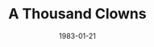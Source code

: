 ---
title: A Thousand Clowns
date: 1983-01-21
closing_date: 1983-02-05
layout: productions
playbill:
Theatre: Theatre Jacksonville
Venue: Little Theatre
cast:
- Nick Burns: David Teitelman
- Murray Burns: Dean Philips
- Albert Amundson: Daniel Handler
- Sandra Markowitz: Celeste Lynch
- Arnold Burns: Abel Handler
- Leo Herman: Mark Snitzer
- Stage Manager: Mary Anne Murray
crew:
- Director: Ray Jensen
- Technical Director: Andrew J. Way
- Set Design: Andrew J. Way
- Lighting Design: Andrew J. Way
- Properties:
  - Amelia Senhausen
  - Chris Strickland
  - Pam Jackson
- Lighting Technician: Rusty Reynolds
- Sound Technician: Chris Strickland
- Sound Design: Tom Heffernan
- Key Grip: Dave Stillson
- Grips:
  - Randy Ball
  - Bob White
- Construction Crew:
  - Chris Strickland
  - Dean Philips
  - Mark Snitzer
  - Abel Handler
  - Catherine Handler
  - Claudia Hickens
  - Mike Lewis
  - Elizabeth Messengael
  - Stanley Constantini
  - Tom Heffernan
  - Dave Stillson
  - Rusty Reynolds
  - Mark Thomas
  - Steve Albano
  - Randy Ball
  - Ethel Lee
  - Joyce Block
  - Claudine Brennan
  - Pam Jackson
  - Shirley Cooke
- Cast Photos: Dick Kerekes
orchestra:
external_links:
---